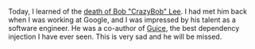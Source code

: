 Today, I learned of the
[death of Bob "CrazyBob" Lee](https://www.nytimes.com/2023/04/05/technology/cash-app-founder-stabbed-san-francisco.html).
I had met him back when I was working at Google, and I was impressed by his
talent as a software engineer.  He was a co-author of
[Guice](https://github.com/google/guice), the best dependency injection I have
ever seen.  This is very sad and he will be missed.
